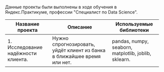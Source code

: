 Данные проекты были выполнены в ходе обучения в Яндекс.Практикуме, профессии "Специалист по Data Science".

|Название проекта|	Описание	|Используемые библиотеки|
| ------------- | ------------- |-----------------|
|1. Исследование надёжности клиента.|	Нужно спрогнозировать, уйдёт клиент из банка в ближайшее время или нет.|	pandas, numpy, seaborn, matplotlib, joblib, sklearn.|
